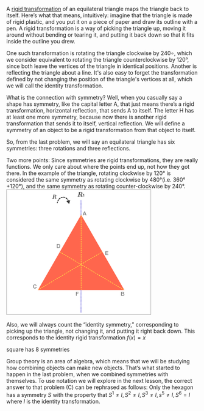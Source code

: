 A [rigid transformation](../terms/rigid-transformation.md) of an equilateral triangle maps the triangle back to itself. Here’s what that means, intuitively: imagine that the triangle is made of rigid plastic, and you put it on a piece of paper and draw its outline with a pen. A rigid transformation is a way of picking the triangle up, moving it around without bending or tearing it, and putting it back down so that it fits inside the outline you drew.

One such transformation is rotating the triangle clockwise by 
240∘, which we consider equivalent to rotating the triangle counterclockwise by 120&deg;, since both leave the vertices of the triangle in identical positions. Another is reflecting the triangle about a line. It's also easy to forget the transformation defined by not changing the position of the triangle's vertices at all, which we will call the identity transformation.

What is the connection with symmetry? Well, when you casually say a shape has symmetry, like the capital letter A, that just means there’s a rigid transformation, horizontal reflection, that sends A to itself. The letter H has at least one more symmetry, because now there is another rigid transformation that sends it to itself, vertical reflection. We will define a symmetry of an object to be a rigid transformation from that object to itself.

So, from the last problem, we will say an equilateral triangle has six symmetries: three rotations and three reflections.


Two more points: Since symmetries are rigid transformations, they are really functions. We only care about where the points end up, not how they got there. In the example of the triangle, rotating clockwise by 120&deg; is considered the same symmetry as rotating clockwise by 480&deg;(i.e. 360&deg;+120&deg;), and the same symmetry as rotating counter-clockwise by 240&deg;.
![](../assets/triangle.png)

Also, we will always count the “identity symmetry,” corresponding to picking up the triangle, not changing it, and putting it right back down. This corresponds to the identity rigid transformation $f(x) = x$

square has 8 symmetries

Group theory is an area of algebra, which means that we will be studying how combining objects can make new objects. That’s what started to happen in the last problem, when we combined symmetries with themselves. To use notation we will explore in the next lesson, the correct answer to that problem (C) can be rephrased as follows: Only the hexagon has a symmetry $S$ with the property that $S^1 \neq I,S^2\neq I, S^3\neq I,s^5\neq I,S^6=I$ where $I$ is the identity transformation.
<!-- 
\(S_2 \neq I\)

\(S_3 \neq I\)

\(S_4 \neq I\)

\(S_5 \neq I\)

\(S_6 = I\) $ -->
